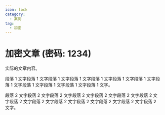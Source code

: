 ```yaml
---
icon: lock
category:
  - 案例
tag:
  - 加密
---
```


# 加密文章 (密码: 1234)

实际的文章内容。

段落 1 文字段落 1 文字段落 1 文字段落 1 文字段落 1 文字段落 1 文字段落 1 文字段落 1 文字段落 1 文字段落 1 文字段落 1 文字段落 1 文字。

段落 2 文字段落 2 文字段落 2 文字段落 2 文字段落 2 文字段落 2 文字段落 2 文字段落 2 文字段落 2 文字段落 2 文字段落 2 文字段落 2 文字段落 2 文字段落 2 文字。
